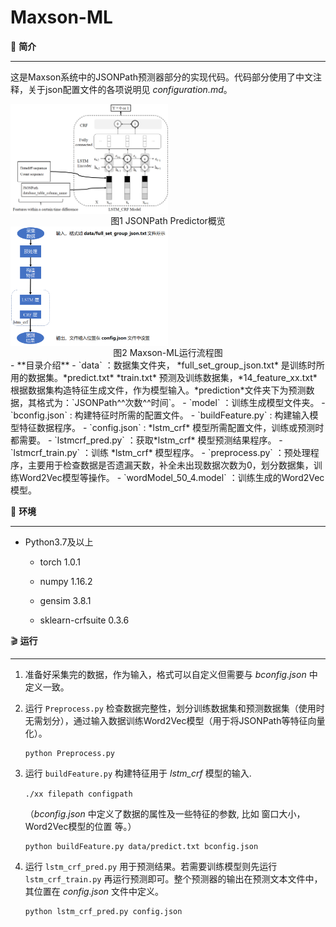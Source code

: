 # Maxson-ML
:book: **简介**

___

这是Maxson系统中的JSONPath预测器部分的实现代码。代码部分使用了中文注释，关于json配置文件的各项说明见 *configuration.md*。

<img src="img\JSONPathPredictor.png" width=50% height=50% div align=center>

<center> 图1 JSONPath Predictor概览 </center>
<img src="img\Maxson-ML运行流程图.png" width=50% height=50% div align=center>

<center> 图2 Maxson-ML运行流程图 </center>
- **目录介绍**
  - `data` ：数据集文件夹， *full_set_group_json.txt* 是训练时所用的数据集。*predict.txt* *train.txt* 预测及训练数据集，*14_feature_xx.txt* 根据数据集构造特征生成文件，作为模型输入。*prediction*文件夹下为预测数据，其格式为：`JSONPath^^次数^^时间`。
  - `model` ：训练生成模型文件夹。
  - `bconfig.json` :  构建特征时所需的配置文件。
  - `buildFeature.py` : 构建输入模型特征数据程序。
  - `config.json` : *lstm_crf* 模型所需配置文件，训练或预测时都需要。
  - `lstmcrf_pred.py` ：获取*lstm_crf* 模型预测结果程序。
  - `lstmcrf_train.py` ：训练 *lstm_crf* 模型程序。
  - `preprocess.py` ：预处理程序，主要用于检查数据是否遗漏天数，补全未出现数据次数为0，划分数据集，训练Word2Vec模型等操作。
  - `wordModel_50_4.model` ：训练生成的Word2Vec模型。




 :wrench:  **环境**

____

- Python3.7及以上
  - torch 1.0.1

  - numpy 1.16.2

  - gensim 3.8.1

  - sklearn-crfsuite   0.3.6

    

 :clapper: ​ **运行**

___

1. 准备好采集完的数据，作为输入，格式可以自定义但需要与 *bconfig.json* 中定义一致。

2. 运行 `Preprocess.py`  检查数据完整性，划分训练数据集和预测数据集（使用时无需划分），通过输入数据训练Word2Vec模型（用于将JSONPath等特征向量化）。

   ```shell
   python Preprocess.py
   ```

3. 运行 `buildFeature.py`  构建特征用于 *lstm_crf* 模型的输入.

   `./xx filepath configpath`

   （*bconfig.json* 中定义了数据的属性及一些特征的参数, 比如 窗口大小，Word2Vec模型的位置 等。）

   ```shell
   python buildFeature.py data/predict.txt bconfig.json
   ```

4. 运行 `lstm_crf_pred.py` 用于预测结果。若需要训练模型则先运行 `lstm_crf_train.py` 再运行预测即可。整个预测器的输出在预测文本文件中，其位置在 *config.json* 文件中定义。

   ```shell
   python lstm_crf_pred.py config.json
   ```

   





